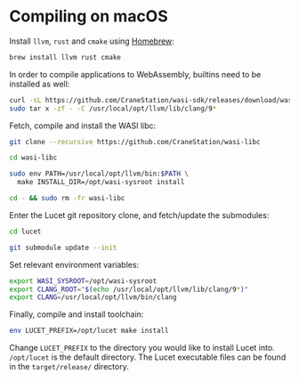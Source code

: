 # Compiling on macOS

Install `llvm`, `rust` and `cmake` using [Homebrew](https://brew.sh):

```sh
brew install llvm rust cmake
```

In order to compile applications to WebAssembly, builtins need to be installed
as well:

```sh
curl -sL https://github.com/CraneStation/wasi-sdk/releases/download/wasi-sdk-8/libclang_rt.builtins-wasm32-wasi-8.0.tar.gz | \
sudo tar x -zf - -C /usr/local/opt/llvm/lib/clang/9*
```

Fetch, compile and install the WASI libc:

```sh
git clone --recursive https://github.com/CraneStation/wasi-libc

cd wasi-libc

sudo env PATH=/usr/local/opt/llvm/bin:$PATH \
  make INSTALL_DIR=/opt/wasi-sysroot install

cd - && sudo rm -fr wasi-libc
```

Enter the Lucet git repository clone, and fetch/update the submodules:

```sh
cd lucet

git submodule update --init
```

Set relevant environment variables:

```sh
export WASI_SYSROOT=/opt/wasi-sysroot
export CLANG_ROOT="$(echo /usr/local/opt/llvm/lib/clang/9*)"
export CLANG=/usr/local/opt/llvm/bin/clang
```

Finally, compile and install toolchain:

```sh
env LUCET_PREFIX=/opt/lucet make install
```

Change `LUCET_PREFIX` to the directory you would like to install Lucet into. `/opt/lucet` is the default directory.
The Lucet executable files can be found in the `target/release/` directory.
